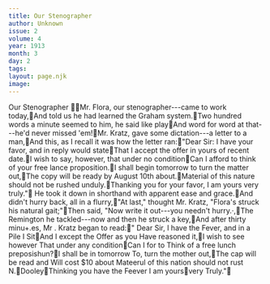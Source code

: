 ```yaml
---
title: Our Stenographer
author: Unknown
issue: 2
volume: 4
year: 1913
month: 3
day: 2
tags:
layout: page.njk
image:
---
```

Our Stenographer Mr. Flora, our stenographer---came to work today,And told us he had learned the Graham system.Two hundred words a minute seemed to him, he said like playAnd word for word at that---he'd never missed 'em!Mr. Kratz, gave some dictation---a letter to a man,And this, as I recall it was how the letter ran:"Dear Sir: I have your favor, and in reply would stateThat I accept the offer in yours of recent date.I wish to say, however, that under no conditionCan I afford to think of your free lance proposition.I shall begin tomorrow to turn the matter out,The copy will be ready by August 10th about.Material of this nature should not be rushed unduly.Thanking you for your favor, I am yours very truly." He took it down in shorthand with apparent ease and grace.And didn't hurry back, all in a flurry,"At last," thought Mr. Kratz, "Flora's struck his natural gait;"Then said, "Now write it out---you needn't hurry.·,The Remington he tackled---now and then he struck a key,And after thirty minu+.es, Mr . Kratz began to read:" Dear Sir, I have the Fever, and in a Pile I SitAnd I except the Offer as you Have reasoned it,I wish to see however That under any conditionCan I for to Think of a free lunch preposishun?I shall be in tomorrow To, turn the mother out,The cap will be read and Will cost $10 about Mateerul of this nation should not rust N.DooleyThinking you have the Feever I am yoursvery Truly."
